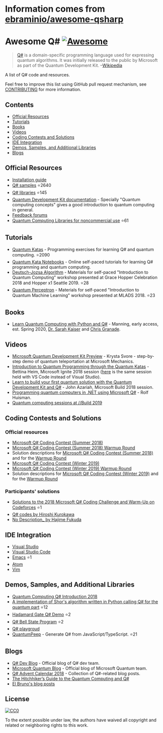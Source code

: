 # Information comes from [ebraminio/awesome-qsharp](https://github.com/ebraminio/awesome-qsharp)
# Awesome Q# [![Awesome](https://awesome.re/badge-flat.svg)](https://awesome.re)

> [Q#](https://docs.microsoft.com/en-us/quantum/) is a domain-specific programming language used for expressing quantum algorithms. It was initially released to the public by Microsoft as part of the Quantum Development Kit. –[Wikipedia](https://en.wikipedia.org/wiki/Q_Sharp)

A list of Q# code and resources.

Feel free to improve this list using GitHub pull request mechanism, see [CONTRIBUTING](contributing.md) for more information.

## Contents
- [Official Resources](#official-resources)
- [Tutorials](#tutorials)
- [Books](#books)
- [Videos](#videos)
- [Coding Contests and Solutions](#coding-contests-and-solutions)
- [IDE Integration](#ide-integration)
- [Demos, Samples, and Additional Libraries](#demos-samples-and-additional-libraries)
- [Blogs](#blogs)

## Official Resources
- [Installation guide](https://docs.microsoft.com/en-us/quantum/quantum-installconfig)
- [Q# samples](https://github.com/Microsoft/Quantum) :star:2640
- [Q# libraries](https://github.com/Microsoft/QuantumLibraries) :star:145
- [Quantum Development Kit documentation](https://docs.microsoft.com/quantum/) - Specially "Quantum computing concepts" gives a good introduction to quantum computing in general.
- [Feedback forums](https://quantum.uservoice.com/)
- [Quantum Computing Libraries for noncommercial use](https://github.com/Microsoft/Quantum-NC) :star:61

## Tutorials
- [Quantum Katas](https://github.com/Microsoft/QuantumKatas/) - Programming exercises for learning Q# and quantum computing. :star:2090
- [Quantum Kata Notebooks](https://mybinder.org/v2/gh/Microsoft/QuantumKatas/master?filepath=index.ipynb) - Online self-paced tutorials for learning Q# programming and quantum computing.
- [Deutsch-Jozsa Algorithm](https://github.com/Microsoft/GHC18-IntroToQuantumComputing/) - Materials for self-paced "Introduction to Quantum Computing" workshop presented at Grace Hopper Celebration 2018 and Hopper x1 Seattle 2019. :star:28
- [Quantum Perceptron](https://github.com/Microsoft/MLADS2018-QuantumML) - Materials for self-paced "Introduction to Quantum Machine Learning" workshop presented at MLADS 2018. :star:23

## Books
- [Learn Quantum Computing with Python and Q#](https://www.manning.com/books/learn-quantum-computing-with-python-and-q-sharp) - Manning, early access, est. Spring 2020, [Dr. Sarah Kaiser](https://www.sckaiser.com/) and [Chris Granade](https://www.cgranade.com/).

## Videos
- [Microsoft Quantum Development Kit Preview](https://www.youtube.com/watch?v=v7b4J2INq9c) - Krysta Svore - step-by-step demo of quantum teleportation at Microsoft Mechanics.
- [Introduction to Quantum Programming through the Quantum Katas](https://www.youtube.com/watch?v=h3M8OomE19o) - Bettina Heim, Microsoft Ignite 2018 session ([here](https://www.youtube.com/watch?v=AjBLsrGgEkY) is the same session held with VS Code instead of Visual Studio).
- [Learn to build your first quantum solution with the Quantum Development Kit and Q#](https://www.youtube.com/watch?v=YE4m3yCdcqE) - John Azariah, Microsoft Build 2018 session.
- [Programming quantum computers in .NET using Microsoft Q#](https://www.youtube.com/watch?v=qOg6weW-IDo) - Rolf Huisman.
- [Quantum computing sessions at //Build 2019](https://mybuild.techcommunity.microsoft.com/sessions?q=quantum)

## Coding Contests and Solutions

### Official resources
- [Microsoft Q# Coding Contest (Summer 2018)](https://codeforces.com/contest/1002)
- [Microsoft Q# Coding Contest (Summer 2018) Warmup Round](https://codeforces.com/contest/1001)
- Solution descriptions for [Microsoft Q# Coding Contest (Summer 2018)](https://assets.codeforces.com/rounds/997-998/main-contest-editorial.pdf) and for the [Warmup Round](https://assets.codeforces.com/rounds/997-998/warmup-editorial.pdf)
- [Microsoft Q# Coding Contest (Winter 2019)](https://codeforces.com/contest/1116)
- [Microsoft Q# Coding Contest (Winter 2019) Warmup Round](https://codeforces.com/contest/1115)
- Solution descriptions for [Microsoft Q# Coding Contest (Winter 2019)](https://codeforces.com/blog/entry/65702) and for the [Warmup Round](https://assets.codeforces.com/rounds/1115/warmup-editorial.pdf)

### Participants' solutions
- [Solutions to the 2018 Microsoft Q# Coding Challenge and Warm-Up on Codeforces](https://github.com/RobertDurfee/QSharpCodingChallenge) :star:1
- [Q# codes by Hiroshi Kurokawa](https://github.com/hkurokawa/QSharpCodingContest2018)
- [No Description_ by Hajime Fukuda](https://github.com/hajifkd/qsharp-vscode)

## IDE Integration
- [Visual Studio](https://marketplace.visualstudio.com/items?itemName=quantum.DevKit)
- [Visual Studio Code](https://marketplace.visualstudio.com/items?itemName=quantum.quantum-devkit-vscode)
- [Emacs](https://github.com/forked-from-1kasper/emacs-qsharp-mode) :star:1
- [Atom](https://github.com/ivangabriele/atom-qsharp)
- [Vim](https://github.com/gootorov/q-sharp.vim)

## Demos, Samples, and Additional Libraries
- [Quantum Computing Q# Introduction 2018](https://github.com/Djohnnie/QuantumComputingQSharpIntroduction2018)
- [A implementation of Shor's algorithm written in Python calling Q# for the quantum part](https://github.com/Michaelvll/myQShor) :star:12
- [Hadamard Gate Q# Demo](https://github.com/jwulf/HGate) :star:2
- [Q# Bell State Program](https://github.com/pktippa/q_sharp_bell_state) :star:2
- [Q# playgroud](https://github.com/weize07/Qsharp-playgroud)
- [QuantumPeep](https://github.com/mapmeld/quantum-peep) - Generate Q# from JavaScript/TypeScript. :star:21

## Blogs
- [Q# Dev Blog](https://devblogs.microsoft.com/qsharp/) - Official blog of Q# dev team.
- [Microsoft Quantum Blog](https://cloudblogs.microsoft.com/quantum/) - Official blog of Microsoft Quantum team.
- [Q# Advent Calendar 2018](https://devblogs.microsoft.com/qsharp/q-advent-calendar-2018/) - Collection of Q#-related blog posts.
- [The Hitchhiker’s Guide to the Quantum Computing and Q#](https://blogs.msdn.microsoft.com/uk_faculty_connection/2018/02/26/the-hitchhikers-guide-to-the-quantum-computing-and-q-blog/)
- [El Bruno's blog posts](https://elbruno.com/tag/q/)

## License
[![CC0](http://mirrors.creativecommons.org/presskit/buttons/88x31/svg/cc-zero.svg)](https://creativecommons.org/publicdomain/zero/1.0/)

To the extent possible under law, the authors have waived all copyright and related or neighboring rights to this work.


